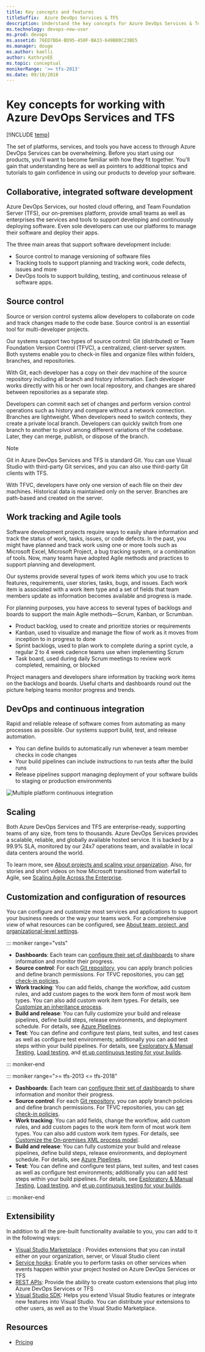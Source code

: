 ```yaml
---
title: Key concepts and features
titleSuffix:  Azure DevOps Services & TFS
description: Understand the key concepts for Azure DevOps Services & Team Foundation Server  
ms.technology: devops-new-user 
ms.prod: devops
ms.assetid: 76ED7BD4-BD95-450F-BA33-649B80C23BE5
ms.manager: douge
ms.author: kaelli
author: KathrynEE
ms.topic: conceptual
monikerRange: '>= tfs-2013'
ms.date: 09/10/2018
---
```



# Key concepts for working with Azure DevOps Services and TFS

[!INCLUDE [temp](../_shared/version-vsts-tfs-all-versions.md)]

The set of platforms, services, and tools you have access to through Azure DevOps Services can be overwhelming. Before you start using our products, you'll want to become familiar with how they fit together. You'll gain that understanding here as well as pointers to additional topics and tutorials to gain confidence in using our products to develop your software.

## Collaborative, integrated software development

Azure DevOps Services, our hosted cloud offering, and Team Foundation Server (TFS), our on-premises platform, provide small teams as well as enterprises the services and tools to support developing and continuously deploying software. Even sole developers can use our platforms to manage their software and deploy their apps. 

The three main areas that support software development include:

- Source control to manage versioning of software files
- Tracking tools to support planning and tracking work, code defects, issues and more
- DevOps tools to support building, testing, and continuous release of software apps.

## Source control

Source or version control systems allow developers to collaborate on code and track changes made to the code base. Source control is an essential tool for multi-developer projects.  

Our systems support two types of source control: Git (distributed) or Team Foundation Version Control (TFVC), a centralized, client-server system. Both systems enable you to check-in files and organize files within folders, branches, and repositories. 

With Git, each developer has a copy on their dev machine of the source repository including all branch and history information. Each developer works directly with his or her own local repository, and changes are shared between repositories as a separate step.

Developers can commit each set of changes and perform version control operations such as history and compare without a network connection. Branches are lightweight. When developers need to switch contexts, they create a private local branch. Developers can quickly switch from one branch to another to pivot among different variations of the codebase. Later, they can merge, publish, or dispose of the branch.

>[!NOTE]
>Git in Azure DevOps Services and TFS is standard Git. You can use Visual Studio with third-party Git services, and you can also use third-party Git clients with TFS.

With TFVC, developers have only one version of each file on their dev machines. Historical data is maintained only on the server. Branches are path-based and created on the server.


## Work tracking and Agile tools

Software development projects require ways to easily share information and track the status of work, tasks, issues, or code defects. In the past, you might have planned and track work using one or more tools such as Microsoft Excel, Microsoft Project, a bug tracking system, or a combination of tools. Now, many teams have adopted Agile methods and practices to support planning and development.

Our systems provide several types of work items which you use to track features, requirements, user stories, tasks, bugs, and issues. Each work item is associated with a work item type and a set of fields that team members update as information becomes available and progress is made.

For planning purposes, you have access to several types of backlogs and boards to support the main Agile methods&mdash;Scrum, Kanban, or Scrumban.

- Product backlog, used to create and prioritize stories or requirements  
- Kanban, used to visualize and manage the flow of work as it moves from inception to in progress to done 
- Sprint backlogs, used to plan work to complete during a sprint cycle, a regular 2 to 4 week cadence teams use when implementing Scrum 
- Task board, used during daily Scrum meetings to review work completed, remaining, or blocked
 
Project managers and developers share information by tracking work items  on the backlogs and boards. Useful charts and dashboards round out the picture helping teams monitor progress and trends. 

## DevOps and continuous integration

Rapid and reliable release of software comes from automating as many processes as possible. Our systems support build, test, and release automation.

- You can define builds to automatically run whenever a team member checks in code changes
- Your build pipelines can include instructions to run tests after the build runs
- Release pipelines support managing deployment of your software builds to staging or production environments

![Multiple platform continuous integration](../_img/multi-platform.png)

## Scaling

Both Azure DevOps Services and TFS are enterprise-ready, supporting teams of any size, from tens to thousands. Azure DevOps Services provides a scalable, reliable, and globally available hosted service. It is backed by a 99.9% SLA, monitored by our 24x7 operations team, and available in local data centers around the world.

To learn more, see [About projects and scaling your organization](../organizations/projects/about-projects.md). Also, for stories and short videos on how Microsoft transitioned from waterfall to Agile, see [Scaling Agile Across the Enterprise](https://stories.visualstudio.com/scaling-agile-across-the-enterprise/).

## Customization and configuration of resources

You can configure and customize most services and applications to support your business needs or the way your teams work. For a comprehensive view of what resources can be configured, see [About team, project, and organizational-level settings](../organizations/settings/about-settings.md). 

::: moniker range="vsts"

- **Dashboards**: Each team can [configure their set of dashboards](../report/dashboards/dashboards.md) to share information and monitor their progress. 
- **Source control**: For each [Git repository](../repos/git/index.md), you can apply branch policies and define branch permissions. For TFVC repositories, you can [set check-in policies](../repos/tfvc/add-check-policies.md).
- **Work tracking**: You can add fields, change the workflow, add custom rules, and add custom pages to the work item form of most work item types. You can also add custom work item types. For details, see [Customize an inheritance process](../organizations/settings/work/inheritance-process-model.md). 
- **Build and release**: You can fully customize your build and release pipelines, define build steps, release environments, and deployment schedule. For details, see [Azure Pipelines](../pipelines/index.md).  
- **Test**: You can define and configure test plans, test suites, and test cases as well as configure test environments; additionally you can add test steps within your build pipelines. For details, see [Exploratory & Manual Testing](../test/index.md), [Load testing](../test/load-test/index.md), and [et up continuous testing for your builds](../pipelines/test/set-up-continuous-testing-builds.md).

::: moniker-end

::: moniker range=">= tfs-2013 <= tfs-2018"

- **Dashboards**: Each team can [configure their set of dashboards](../report/dashboards/dashboards.md) to share information and monitor their progress.
- **Source control**: For each [Git repository](../repos/git/index.md), you can apply branch policies and define branch permissions. For TFVC repositories, you can [set check-in policies](../repos/tfvc/add-check-policies.md).
- **Work tracking**: You can add fields, change the workflow, add custom rules, and add custom pages to the work item form of most work item types. You can also add custom work item types. For details, see [Customize the On-premises XML process model](../reference/on-premises-xml-process-model.md).
- **Build and release**: You can fully customize your build and release pipelines, define build steps, release environments, and deployment schedule. For details, see [Azure Pipelines](../pipelines/index.md).  
- **Test**: You can define and configure test plans, test suites, and test cases as well as configure test environments; additionally you can add test steps within your build pipelines. For details, see [Exploratory & Manual Testing](../test/index.md), [Load testing](../test/load-test/index.md), and [et up continuous testing for your builds](../pipelines/test/set-up-continuous-testing-builds.md).

::: moniker-end

 
## Extensibility

In addition to all the pre-built functionality available to you, you can add to it in the following  ways:

- [Visual Studio Marketplace](https://marketplace.visualstudio.com) : Provides extensions that you can install either on your organization, server, or Visual Studio client
- [Service hooks](../service-hooks/index.md): Enable you to perform tasks on other services when events happen within your project hosted on Azure DevOps Services or TFS 
- [REST APIs](/rest/api/vsts/): Provide the ability to create custom extensions that plug into Azure DevOps Services or TFS
- [Visual Studio SDK](https://msdn.microsoft.com/library/bb166441.aspx): Helps you extend Visual Studio features or integrate new features into Visual Studio. You can distribute your extensions to other users, as well as to the Visual Studio Marketplace.

## Resources

- [Pricing](https://visualstudio.microsoft.com/team-services/pricing/)
